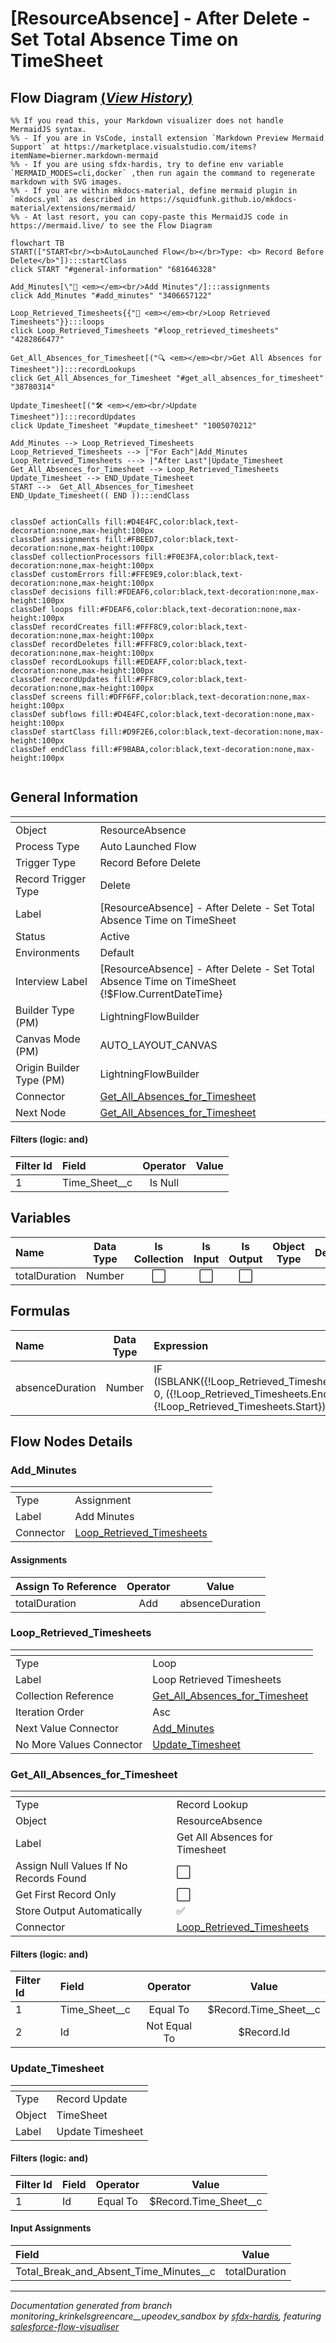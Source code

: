 # [ResourceAbsence] - After Delete - Set Total Absence Time on TimeSheet

## Flow Diagram [(_View History_)](ResourceAbsence_After_Delete_Set_Total_Absence_Time_on_TimeSheet-history.md)

```mermaid
%% If you read this, your Markdown visualizer does not handle MermaidJS syntax.
%% - If you are in VsCode, install extension `Markdown Preview Mermaid Support` at https://marketplace.visualstudio.com/items?itemName=bierner.markdown-mermaid
%% - If you are using sfdx-hardis, try to define env variable `MERMAID_MODES=cli,docker` ,then run again the command to regenerate markdown with SVG images.
%% - If you are within mkdocs-material, define mermaid plugin in `mkdocs.yml` as described in https://squidfunk.github.io/mkdocs-material/extensions/mermaid/
%% - At last resort, you can copy-paste this MermaidJS code in https://mermaid.live/ to see the Flow Diagram

flowchart TB
START(["START<br/><b>AutoLaunched Flow</b></br>Type: <b> Record Before Delete</b>"]):::startClass
click START "#general-information" "681646328"

Add_Minutes[\"🟰 <em></em><br/>Add Minutes"/]:::assignments
click Add_Minutes "#add_minutes" "3406657122"

Loop_Retrieved_Timesheets{{"🔁 <em></em><br/>Loop Retrieved Timesheets"}}:::loops
click Loop_Retrieved_Timesheets "#loop_retrieved_timesheets" "4282866477"

Get_All_Absences_for_Timesheet[("🔍 <em></em><br/>Get All Absences for Timesheet")]:::recordLookups
click Get_All_Absences_for_Timesheet "#get_all_absences_for_timesheet" "38780314"

Update_Timesheet[("🛠️ <em></em><br/>Update Timesheet")]:::recordUpdates
click Update_Timesheet "#update_timesheet" "1005070212"

Add_Minutes --> Loop_Retrieved_Timesheets
Loop_Retrieved_Timesheets --> |"For Each"|Add_Minutes
Loop_Retrieved_Timesheets ---> |"After Last"|Update_Timesheet
Get_All_Absences_for_Timesheet --> Loop_Retrieved_Timesheets
Update_Timesheet --> END_Update_Timesheet
START -->  Get_All_Absences_for_Timesheet
END_Update_Timesheet(( END )):::endClass


classDef actionCalls fill:#D4E4FC,color:black,text-decoration:none,max-height:100px
classDef assignments fill:#FBEED7,color:black,text-decoration:none,max-height:100px
classDef collectionProcessors fill:#F0E3FA,color:black,text-decoration:none,max-height:100px
classDef customErrors fill:#FFE9E9,color:black,text-decoration:none,max-height:100px
classDef decisions fill:#FDEAF6,color:black,text-decoration:none,max-height:100px
classDef loops fill:#FDEAF6,color:black,text-decoration:none,max-height:100px
classDef recordCreates fill:#FFF8C9,color:black,text-decoration:none,max-height:100px
classDef recordDeletes fill:#FFF8C9,color:black,text-decoration:none,max-height:100px
classDef recordLookups fill:#EDEAFF,color:black,text-decoration:none,max-height:100px
classDef recordUpdates fill:#FFF8C9,color:black,text-decoration:none,max-height:100px
classDef screens fill:#DFF6FF,color:black,text-decoration:none,max-height:100px
classDef subflows fill:#D4E4FC,color:black,text-decoration:none,max-height:100px
classDef startClass fill:#D9F2E6,color:black,text-decoration:none,max-height:100px
classDef endClass fill:#F9BABA,color:black,text-decoration:none,max-height:100px


```

## General Information

|<!-- -->|<!-- -->|
|:---|:---|
|Object|ResourceAbsence|
|Process Type| Auto Launched Flow|
|Trigger Type| Record Before Delete|
|Record Trigger Type| Delete|
|Label|[ResourceAbsence] - After Delete - Set Total Absence Time on TimeSheet|
|Status|Active|
|Environments|Default|
|Interview Label|[ResourceAbsence] - After Delete - Set Total Absence Time on TimeSheet {!$Flow.CurrentDateTime}|
| Builder Type (PM)|LightningFlowBuilder|
| Canvas Mode (PM)|AUTO_LAYOUT_CANVAS|
| Origin Builder Type (PM)|LightningFlowBuilder|
|Connector|[Get_All_Absences_for_Timesheet](#get_all_absences_for_timesheet)|
|Next Node|[Get_All_Absences_for_Timesheet](#get_all_absences_for_timesheet)|


#### Filters (logic: **and**)

|Filter Id|Field|Operator|Value|
|:-- |:-- |:--:|:--: |
|1|Time_Sheet__c| Is Null|<!-- -->|


## Variables

|Name|Data Type|Is Collection|Is Input|Is Output|Object Type|Description|
|:-- |:--:|:--:|:--:|:--:|:--:|:--  |
|totalDuration|Number|⬜|⬜|⬜|<!-- -->|<!-- -->|


## Formulas

|Name|Data Type|Expression|Description|
|:-- |:--:|:-- |:--  |
|absenceDuration|Number|IF (ISBLANK({!Loop_Retrieved_Timesheets.Start}), 0, ({!Loop_Retrieved_Timesheets.End}- {!Loop_Retrieved_Timesheets.Start})*24*60)|<!-- -->|


## Flow Nodes Details

### Add_Minutes

|<!-- -->|<!-- -->|
|:---|:---|
|Type|Assignment|
|Label|Add Minutes|
|Connector|[Loop_Retrieved_Timesheets](#loop_retrieved_timesheets)|


#### Assignments

|Assign To Reference|Operator|Value|
|:-- |:--:|:--: |
|totalDuration| Add|absenceDuration|




### Loop_Retrieved_Timesheets

|<!-- -->|<!-- -->|
|:---|:---|
|Type|Loop|
|Label|Loop Retrieved Timesheets|
|Collection Reference|[Get_All_Absences_for_Timesheet](#get_all_absences_for_timesheet)|
|Iteration Order|Asc|
|Next Value Connector|[Add_Minutes](#add_minutes)|
|No More Values Connector|[Update_Timesheet](#update_timesheet)|


### Get_All_Absences_for_Timesheet

|<!-- -->|<!-- -->|
|:---|:---|
|Type|Record Lookup|
|Object|ResourceAbsence|
|Label|Get All Absences for Timesheet|
|Assign Null Values If No Records Found|⬜|
|Get First Record Only|⬜|
|Store Output Automatically|✅|
|Connector|[Loop_Retrieved_Timesheets](#loop_retrieved_timesheets)|


#### Filters (logic: **and**)

|Filter Id|Field|Operator|Value|
|:-- |:-- |:--:|:--: |
|1|Time_Sheet__c| Equal To|$Record.Time_Sheet__c|
|2|Id| Not Equal To|$Record.Id|




### Update_Timesheet

|<!-- -->|<!-- -->|
|:---|:---|
|Type|Record Update|
|Object|TimeSheet|
|Label|Update Timesheet|


#### Filters (logic: **and**)

|Filter Id|Field|Operator|Value|
|:-- |:-- |:--:|:--: |
|1|Id| Equal To|$Record.Time_Sheet__c|




#### Input Assignments

|Field|Value|
|:-- |:--: |
|Total_Break_and_Absent_Time_Minutes__c|totalDuration|








___

_Documentation generated from branch monitoring_krinkelsgreencare__upeodev_sandbox by [sfdx-hardis](https://sfdx-hardis.cloudity.com), featuring [salesforce-flow-visualiser](https://github.com/toddhalfpenny/salesforce-flow-visualiser)_